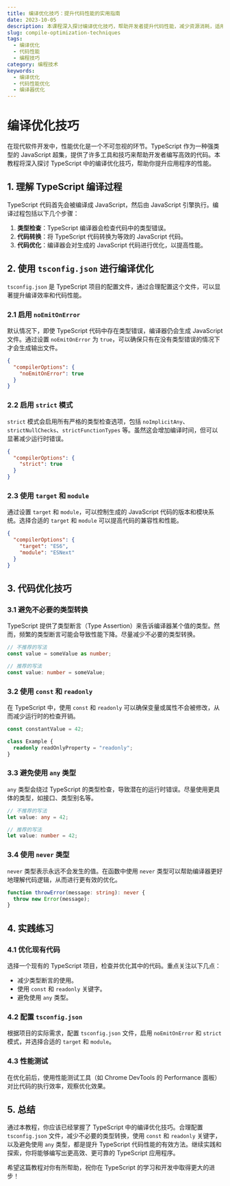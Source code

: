 ```yaml
---
title: 编译优化技巧：提升代码性能的实用指南
date: 2023-10-05
description: 本课程深入探讨编译优化技巧，帮助开发者提升代码性能，减少资源消耗，适用于C++、Java等多种编程语言。
slug: compile-optimization-techniques
tags:
  - 编译优化
  - 代码性能
  - 编程技巧
category: 编程技术
keywords:
  - 编译优化
  - 代码性能优化
  - 编译器优化
---
```


# 编译优化技巧

在现代软件开发中，性能优化是一个不可忽视的环节。TypeScript 作为一种强类型的 JavaScript 超集，提供了许多工具和技巧来帮助开发者编写高效的代码。本教程将深入探讨 TypeScript 中的编译优化技巧，帮助你提升应用程序的性能。

## 1. 理解 TypeScript 编译过程

TypeScript 代码首先会被编译成 JavaScript，然后由 JavaScript 引擎执行。编译过程包括以下几个步骤：

1. **类型检查**：TypeScript 编译器会检查代码中的类型错误。
2. **代码转换**：将 TypeScript 代码转换为等效的 JavaScript 代码。
3. **代码优化**：编译器会对生成的 JavaScript 代码进行优化，以提高性能。

## 2. 使用 `tsconfig.json` 进行编译优化

`tsconfig.json` 是 TypeScript 项目的配置文件，通过合理配置这个文件，可以显著提升编译效率和代码性能。

### 2.1 启用 `noEmitOnError`

默认情况下，即使 TypeScript 代码中存在类型错误，编译器仍会生成 JavaScript 文件。通过设置 `noEmitOnError` 为 `true`，可以确保只有在没有类型错误的情况下才会生成输出文件。

```json
{
  "compilerOptions": {
    "noEmitOnError": true
  }
}
```

### 2.2 启用 `strict` 模式

`strict` 模式会启用所有严格的类型检查选项，包括 `noImplicitAny`、`strictNullChecks`、`strictFunctionTypes` 等。虽然这会增加编译时间，但可以显著减少运行时错误。

```json
{
  "compilerOptions": {
    "strict": true
  }
}
```

### 2.3 使用 `target` 和 `module`

通过设置 `target` 和 `module`，可以控制生成的 JavaScript 代码的版本和模块系统。选择合适的 `target` 和 `module` 可以提高代码的兼容性和性能。

```json
{
  "compilerOptions": {
    "target": "ES6",
    "module": "ESNext"
  }
}
```

## 3. 代码优化技巧

### 3.1 避免不必要的类型转换

TypeScript 提供了类型断言（Type Assertion）来告诉编译器某个值的类型。然而，频繁的类型断言可能会导致性能下降。尽量减少不必要的类型转换。

```typescript
// 不推荐的写法
const value = someValue as number;

// 推荐的写法
const value: number = someValue;
```

### 3.2 使用 `const` 和 `readonly`

在 TypeScript 中，使用 `const` 和 `readonly` 可以确保变量或属性不会被修改，从而减少运行时的检查开销。

```typescript
const constantValue = 42;

class Example {
  readonly readOnlyProperty = "readonly";
}
```

### 3.3 避免使用 `any` 类型

`any` 类型会绕过 TypeScript 的类型检查，导致潜在的运行时错误。尽量使用更具体的类型，如接口、类型别名等。

```typescript
// 不推荐的写法
let value: any = 42;

// 推荐的写法
let value: number = 42;
```

### 3.4 使用 `never` 类型

`never` 类型表示永远不会发生的值。在函数中使用 `never` 类型可以帮助编译器更好地理解代码逻辑，从而进行更有效的优化。

```typescript
function throwError(message: string): never {
  throw new Error(message);
}
```

## 4. 实践练习

### 4.1 优化现有代码

选择一个现有的 TypeScript 项目，检查并优化其中的代码。重点关注以下几点：

- 减少类型断言的使用。
- 使用 `const` 和 `readonly` 关键字。
- 避免使用 `any` 类型。

### 4.2 配置 `tsconfig.json`

根据项目的实际需求，配置 `tsconfig.json` 文件，启用 `noEmitOnError` 和 `strict` 模式，并选择合适的 `target` 和 `module`。

### 4.3 性能测试

在优化前后，使用性能测试工具（如 Chrome DevTools 的 Performance 面板）对比代码的执行效率，观察优化效果。

## 5. 总结

通过本教程，你应该已经掌握了 TypeScript 中的编译优化技巧。合理配置 `tsconfig.json` 文件，减少不必要的类型转换，使用 `const` 和 `readonly` 关键字，以及避免使用 `any` 类型，都是提升 TypeScript 代码性能的有效方法。继续实践和探索，你将能够编写出更高效、更可靠的 TypeScript 应用程序。

希望这篇教程对你有所帮助，祝你在 TypeScript 的学习和开发中取得更大的进步！